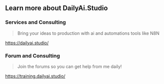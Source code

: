 ## Learn more about DailyAi.Studio 


### Services and Consulting

> Bring your ideas to production with ai and automations tools like N8N

https://dailyai.studio/

### Forum and Consulting

> Join the forums so you can get help from me daily!

https://training.dailyai.studio/
